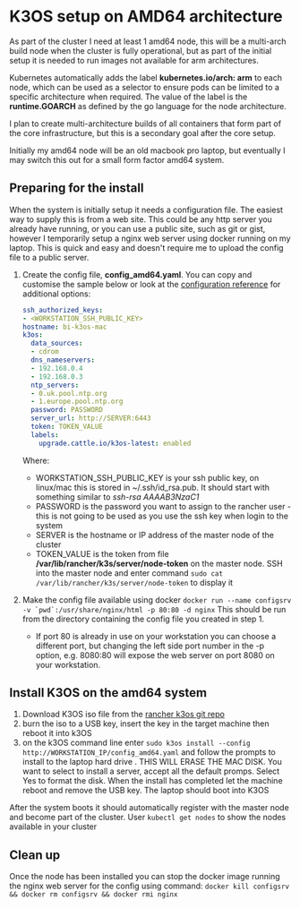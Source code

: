 # K3OS setup on AMD64 architecture

As part of the cluster I need at least 1 amd64 node, this will be a multi-arch build node when the cluster is fully operational, but as part of the initial setup it is needed to run images not available for arm architectures.  

Kubernetes automatically adds the label **kubernetes.io/arch: arm** to each node, which can be used as a selector to ensure pods can be limited to a specific architecture when required.  The value of the label is the **runtime.GOARCH** as defined by the go language for the node architecture.

I plan to create multi-architecture builds of all containers that form part of the core infrastructure, but this is a secondary goal after the core setup.

Initially my amd64 node will be an old macbook pro laptop, but eventually I may switch this out for a small form factor amd64 system.

## Preparing for the install

When the system is initially setup it needs a configuration file.  The easiest way to supply this is from a web site.  This could be any http server you already have running, or you can use a public site, such as git or gist, however I temporarily setup a nginx web server using docker running on my laptop.  This is quick and easy and doesn't require me to upload the config file to a public server.

1. Create the config file, **config_amd64.yaml**.  You can copy and customise the sample below or look at the [configuration reference](https://github.com/rancher/k3os#configuration-reference) for additional options:

    ```yaml
    ssh_authorized_keys:
    - <WORKSTATION_SSH_PUBLIC_KEY>
    hostname: bi-k3os-mac
    k3os:
      data_sources:
      - cdrom
      dns_nameservers:
      - 192.168.0.4
      - 192.168.0.3
      ntp_servers:
      - 0.uk.pool.ntp.org
      - 1.europe.pool.ntp.org
      password: PASSWORD
      server_url: http://SERVER:6443
      token: TOKEN_VALUE
      labels:
        upgrade.cattle.io/k3os-latest: enabled
    ```

    Where:
    - WORKSTATION_SSH_PUBLIC_KEY is your ssh public key, on linux/mac this is stored in ~/.ssh/id_rsa.pub. It should start with something similar to *ssh-rsa AAAAB3NzaC1*
    - PASSWORD is the password you want to assign to the rancher user - this is not going to be used as you use the ssh key when login to the system
    - SERVER is the hostname or IP address of the master node of the cluster
    - TOKEN_VALUE is the token from file **/var/lib/rancher/k3s/server/node-token** on the master node.  SSH into the master node and enter command ```sudo cat /var/lib/rancher/k3s/server/node-token``` to display it
2. Make the config file available using docker ```docker run --name configsrv -v `pwd`:/usr/share/nginx/html -p 80:80 -d nginx``` This should be run from the directory containing the config file you created in step 1.
   - If port 80 is already in use on your workstation you can choose a different port, but changing the left side port number in the -p option, e.g. 8080:80 will expose the web server on port 8080 on your workstation.

## Install K3OS on the amd64 system

1. Download K3OS iso file from the [rancher k3os git repo](https://github.com/rancher/k3os/releases)
2. burn the iso to a USB key, insert the key in the target machine then reboot it into k3OS
3. on the k3OS command line enter ```sudo k3os install --config http://WORKSTATION_IP/config_amd64.yaml``` and follow the prompts to install to the laptop hard drive .  THIS WILL ERASE THE MAC DISK.  You want to select to install a server, accept all the default promps.  Select Yes to format the disk.  When the install has completed let the machine reboot and remove the USB key.  The laptop should boot into K3OS

After the system boots it should automatically register with the master node and become part of the cluster.  User ```kubectl get nodes``` to show the nodes available in your cluster

## Clean up

Once the node has been installed you can stop the docker image running the nginx web server for the config using command: ```docker kill configsrv && docker rm configsrv && docker rmi nginx```
